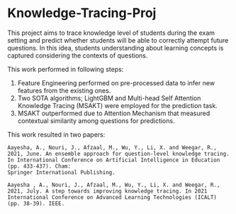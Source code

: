 # Knowledge-Tracing-Proj
This project aims to trace knowledge level of students during the exam setting and predict whether students will be able to correctly attempt future questions.
In this idea, students understanding about learning concepts is captured considering the contexts of questions.

This work performed in following steps:

1) Feature Engineering performed on pre-processed data to infer new features from the existing ones.
2) Two SOTA algorithms; LightGBM and Multi-head Self Attention Knowledge Tracing (MSAKT) were employed for the prediction task.
3) MSAKT outperformed due to Attention Mechanism that measured contextual similarity among questions for predictions.

This work resulted in two papers:

    Aayesha, A., Nouri, J., Afzaal, M., Wu, Y., Li, X. and Weegar, R., 2021, June. An ensemble approach for question-level knowledge tracing. In International Conference on Artificial Intelligence in Education (pp. 433-437). Cham: 
    Springer International Publishing.
    
    Aayesha , A., Nouri, J., Afzaal, M., Wu, Y., Li, X. and Weegar, R., 2021, July. A step towards improving knowledge tracing. In 2021 International Conference on Advanced Learning Technologies (ICALT) (pp. 38-39). IEEE.
